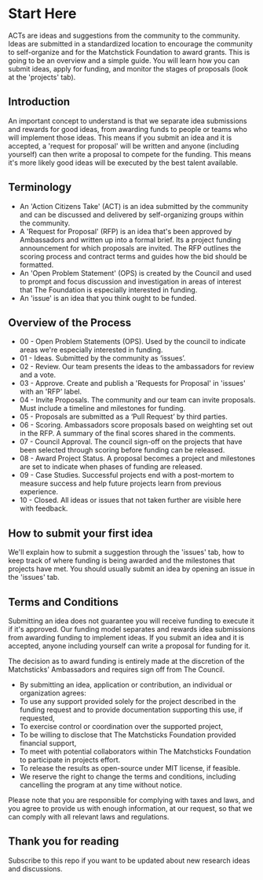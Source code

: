 # Start Here

ACTs are ideas and suggestions from the community to the community. Ideas are submitted in a standardized location to encourage the community to self-organize and for the Matchstick Foundation to award grants. This is going to be an overview and a simple guide. You will learn how you can submit ideas, apply for funding, and monitor the stages of proposals (look at the 'projects' tab).

## Introduction
An important concept to understand is that we separate idea submissions and rewards for good ideas, from awarding funds to people or teams who will implement those ideas. This means if you submit an idea and it is accepted, a 'request for proposal' will be written and anyone (including yourself) can then write a proposal to compete for the funding. This means it's more likely good ideas will be executed by the best talent available. 

## Terminology 
* An 'Action Citizens Take' (ACT) is an idea submitted by the community and can be discussed and delivered by self-organizing groups within the community. 
* A 'Request for Proposal' (RFP) is an idea that's been approved by Ambassadors and written up into a formal brief. Its a project funding announcement for which proposals are invited. The RFP outlines the scoring process and contract terms and guides how the bid should be formatted.
* An 'Open Problem Statement' (OPS) is created by the Council and used to prompt and focus discussion and investigation in areas of interest that The Foundation is especially interested in funding.
* An 'issue' is an idea that you think ought to be funded.

## Overview of the Process

* 00 - Open Problem Statements (OPS). Used by the council to indicate areas we're especially interested in funding.
* 01 - Ideas. Submitted by the community as ‘issues’.
* 02 - Review. Our team presents the ideas to the ambassadors for review and a vote.
* 03 - Approve. Create and publish a 'Requests for Proposal' in 'issues' with an 'RFP' label.
* 04 - Invite Proposals. The community and our team can invite proposals. Must include a timeline and milestones for funding.
* 05 - Proposals are submitted as a ‘Pull Request’ by third parties. 
* 06 - Scoring. Ambassadors score proposals based on weighting set out in the RFP. A summary of the final scores shared in the comments.
* 07 - Council Approval. The council sign-off on the projects that have been selected through scoring before funding can be released.
* 08 - Award Project Status. A proposal becomes a project and milestones are set to indicate when phases of funding are released.
* 09 - Case Studies. Successful projects end with a post-mortem to measure success and help future projects learn from previous experience.
* 10 - Closed. All ideas or issues that not taken further are visible here with feedback.

## How to submit your first idea

We'll explain how to submit a suggestion through the 'issues' tab, how to keep track of where funding is being awarded and the milestones that projects have met. You should usually submit an idea by opening an issue in the 'issues' tab.

## Terms and Conditions

Submitting an idea does not guarantee you will receive funding to execute it if it's approved. Our funding model separates and rewards idea submissions from awarding funding to implement ideas. If you submit an idea and it is accepted, anyone including yourself can write a proposal for funding for it. 

The decision as to award funding is entirely made at the discretion of the Matchsticks' Ambassadors and requires sign off from The Council.

* By submitting an idea, application or contribution, an individual or organization agrees:
* To use any support provided solely for the project described in the funding request and to provide documentation supporting this use, if requested,
* To exercise control or coordination over the supported project,
* To be willing to disclose that The  Matchsticks Foundation provided financial support,
* To meet with potential collaborators within The  Matchsticks Foundation to participate in projects effort.
* To release the results as open-source under MIT license, if feasible.
* We reserve the right to change the terms and conditions, including cancelling the program at any time without notice. 

Please note that you are responsible for complying with taxes and laws, and you agree to provide us with enough information, at our request, so that we can comply with all relevant laws and regulations.

## Thank you for reading
Subscribe to this repo if you want to be updated about new research ideas and discussions.
